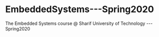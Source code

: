 # EmbeddedSystems---Spring2020
The Embedded Systems course @ Sharif University of Technology ---Spring2020
